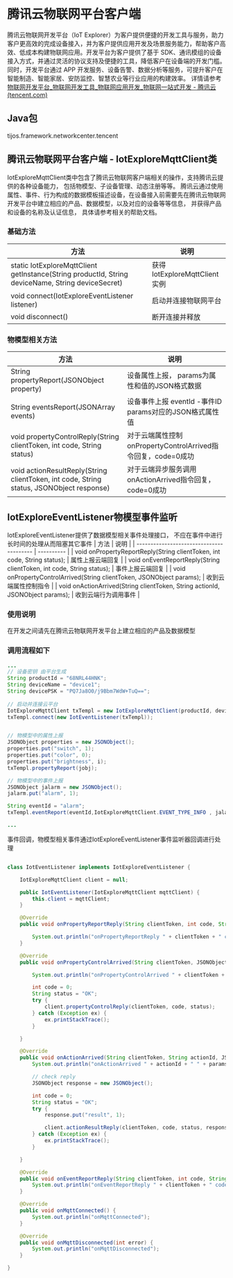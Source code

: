 # 腾讯云物联网平台客户端

腾讯云物联网开发平台（IoT Explorer）为客户提供便捷的开发工具与服务，助力客户更高效的完成设备接入，并为客户提供应用开发及场景服务能力，帮助客户高效、低成本构建物联网应用。开发平台为客户提供了基于 SDK、通讯模组的设备接入方式，并通过灵活的协议支持及便捷的工具，降低客户在设备端的开发门槛。同时，开发平台通过 APP 开发服务、设备告警、数据分析等服务，可提升客户在智能制造、智能家居、安防监控、智慧农业等行业应用的构建效率。   详情请参考 [物联网开发平台_物联网开发工具_物联网应用开发_物联网一站式开发 - 腾讯云 (tencent.com)](https://cloud.tencent.com/product/iotexplorer)  



## Java包
tijos.framework.networkcenter.tencent

## 腾讯云物联网平台客户端  - IotExploreMqttClient类

IotExploreMqttClient类中包含了腾讯云物联网客户端相关的操作，支持腾讯云提供的各种设备能力， 包括物模型、子设备管理、动态注册等等。
腾讯云通过使用属性、事件、行为构成的数据模板描述设备，在设备接入前需要先在腾讯云物联网开发平台中建立相应的产品、数据模型，以及对应的设备等等信息， 并获得产品和设备的名称及认证信息， 具体请参考相关的帮助文档。


### 基础方法

| 方法                                                         | 说明                         |
| ------------------------------------------------------------ | ---------------------------- |
| static IotExploreMqttClient getInstance(String productId, String deviceName, String deviceSecret) | 获得IotExploreMqttClient实例 |
| void connect(IotExploreEventListener listener)               | 启动并连接物联网平台         |
| void disconnect()                                            | 断开连接并释放               |



### 物模型相关方法
| 方法                                                         | 说明                                                         |
| ------------------------------------------------------------ | ------------------------------------------------------------ |
| String propertyReport(JSONObject property)                   | 设备属性上报， params为属性和值的JSON格式数据                |
| String eventsReport(JSONArray events)                        | 设备事件上报 eventId -事件ID  params对应的JSON格式属性值     |
| void propertyControlReply(String clientToken, int code, String status) | 对于云端属性控制onPropertyControlArrived指令回复，code=0成功 |
| void actionResultReply(String clientToken, int code, String status, JSONObject response) | 对于云端异步服务调用onActionArrived指令回复，code=0成功      |

## IotExploreEventListener物模型事件监听

IotExploreEventListener提供了数据模型相关事件处理接口， 不应在事件中进行长时间的处理从而阻塞其它事件
| 方法                                       | 说明         |
| ---------------------------------------- | ---------- |
| void onPropertyReportReply(String clientToken, int code, String status); | 属性上报云端回复 |
| void onEventReportReply(String clientToken, int code, String status); | 事件上报云端回复 |
| void onPropertyControlArrived(String clientToken, JSONObject params); | 收到云端属性控制指令 |
| void onActionArrived(String clientToken, String actionId, JSONObject params); |  收到云端行为调用事件  |



### 使用说明

在开发之间请先在腾讯云物联网开发平台上建立相应的产品及数据模型


### 调用流程如下


```java
...
// 设备密钥 由平台生成
String productId = "68NRL44HNK";
String deviceName = "device1";
String devicePSK = "PQ7Ja8O0/j9Bbm7WdW+TuQ==";
   
// 启动并连接云平台
IotExploreMqttClient txTempl = new IotExploreMqttClient(productId, deviceName, devicePSK);
txTempl.connect(new IotEventListener(txTempl));


// 物模型中的属性上报
JSONObject properties = new JSONObject();
properties.put("switch", 1);
properties.put("color", 0);
properties.put("brightness", i);
txTempl.propertyReport(jobj);

// 物模型中的事件上报
JSONObject jalarm = new JSONObject();
jalarm.put("alarm", 1);

String eventId = "alarm";
txTempl.eventReport(eventId,IotExploreMqttClient.EVENT_TYPE_INFO , jalarm);

...
```

事件回调，物模型相关事件通过IotExploreEventListener事件监听器回调进行处理

```java

class IotEventListener implements IotExploreEventListener {

	IotExploreMqttClient client = null;

	public IotEventListener(IotExploreMqttClient mqttClient) {
		this.client = mqttClient;
	}

	@Override
	public void onPropertyReportReply(String clientToken, int code, String status) {

		System.out.println("onPropertyReportReply " + clientToken + " code " + code + " status " + status);
	}

	@Override
	public void onPropertyControlArrived(String clientToken, JSONObject msg) {

		System.out.println("onPropertyControlArrived " + clientToken + " " + msg);

		int code = 0;
		String status = "OK";
		try {
			client.propertyControlReply(clientToken, code, status);
		} catch (Exception ex) {
			ex.printStackTrace();
		}

	}

	@Override
	public void onActionArrived(String clientToken, String actionId, JSONObject params) {
		System.out.println("onActionArrived " + actionId + " " + params);

		// check reply
		JSONObject response = new JSONObject();

		int code = 0;
		String status = "OK";
		try {
			response.put("result", 1);

			client.actionResultReply(clientToken, code, status, response);
		} catch (Exception ex) {
			ex.printStackTrace();
		}

	}

	@Override
	public void onEventReportReply(String clientToken, int code, String status) {
		System.out.println("onEventReportReply " + clientToken + " code " + code + " status " + status);
	}

	@Override
	public void onMqttConnected() {
		System.out.println("onMqttConnected");
	}

	@Override
	public void onMqttDisconnected(int error) {
		System.out.println("onMqttDisconnected");
	}

}
```

